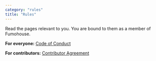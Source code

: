 ```yaml
---
category: "rules"
title: "Rules"
---
```


Read the pages relevant to you.
You are bound to them as a member of Fumohouse.

**For everyone:** [Code of Conduct](/rules/code)

**For contributors:** [Contributor Agreement](/rules/contributors)